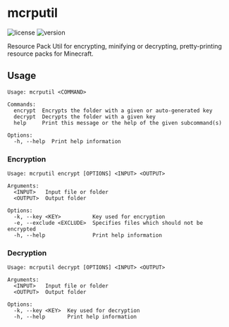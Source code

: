 # mcrputil

![license](https://img.shields.io/badge/License-Apache_2.0-blue.svg)
![version](https://img.shields.io/badge/Version-1.1.4-green.svg)

Resource Pack Util for encrypting, minifying or decrypting, pretty-printing resource packs for Minecraft.

## Usage

```
Usage: mcrputil <COMMAND>

Commands:
  encrypt  Encrypts the folder with a given or auto-generated key
  decrypt  Decrypts the folder with a given key
  help     Print this message or the help of the given subcommand(s)

Options:
  -h, --help  Print help information
```

### Encryption
```
Usage: mcrputil encrypt [OPTIONS] <INPUT> <OUTPUT>

Arguments:
  <INPUT>   Input file or folder
  <OUTPUT>  Output folder

Options:
  -k, --key <KEY>          Key used for encryption
  -e, --exclude <EXCLUDE>  Specifies files which should not be encrypted
  -h, --help               Print help information
```

### Decryption
```
Usage: mcrputil decrypt [OPTIONS] <INPUT> <OUTPUT>

Arguments:
  <INPUT>   Input file or folder
  <OUTPUT>  Output folder

Options:
  -k, --key <KEY>  Key used for decryption
  -h, --help       Print help information
```
